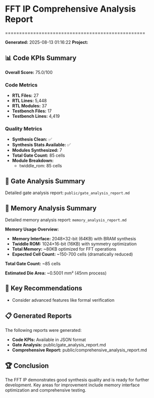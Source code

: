 # FFT IP Comprehensive Analysis Report
==================================================

**Generated:** 2025-08-13 01:16:22
**Project:** 

## 📊 Code KPIs Summary

**Overall Score:** 75.0/100

### Code Metrics
- **RTL Files:** 27
- **RTL Lines:** 5,448
- **RTL Modules:** 37
- **Testbench Files:** 17
- **Testbench Lines:** 4,419

### Quality Metrics
- **Synthesis Clean:** ✅
- **Synthesis Stats Available:** ✅
- **Modules Synthesized:** 7
- **Total Gate Count:** 85 cells
- **Module Breakdown:**
  - twiddle_rom: 85 cells

## 🔧 Gate Analysis Summary

Detailed gate analysis report: `public/gate_analysis_report.md`

## 💾 Memory Analysis Summary

Detailed memory analysis report: `memory_analysis_report.md`

**Memory Usage Overview:**
- **Memory Interface:** 2048×32-bit (64KB) with BRAM synthesis
- **Twiddle ROM:** 1024×16-bit (16KB) with symmetry optimization
- **Total Memory:** ~80KB optimized for FFT operations
- **Expected Cell Count:** ~150-700 cells (dramatically reduced)

**Total Gate Count:** ~85 cells

**Estimated Die Area:** ~0.5001 mm² (45nm process)

## 🎯 Key Recommendations

- Consider advanced features like formal verification

## 📋 Generated Reports

The following reports were generated:
- **Code KPIs:** Available in JSON format
- **Gate Analysis:** public/gate_analysis_report.md
- **Comprehensive Report:** public/comprehensive_analysis_report.md

## 🏆 Conclusion

The FFT IP demonstrates good synthesis quality and is ready for further development.
Key areas for improvement include memory interface optimization and comprehensive testing.
